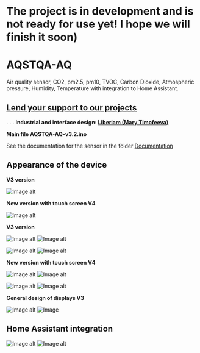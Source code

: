 # The project is in development and is not ready for use yet! I hope we will finish it soon)

# AQSTQA-AQ
Air quality sensor, CO2, pm2.5, pm10, TVOC, Carbon Dioxide, Atmospheric pressure, Humidity, Temperature with integration to Home Assistant.



## [Lend your support to our projects](https://taplink.cc/aqstqa)
.
.
.
**Industrial and interface design: [Liberiam (Mary Timofeeva)](https://www.linkedin.com/in/mary-timofeeva-184484382/)**

**Main file AQSTQA-AQ-v3.2.ino**

See the documentation for the sensor in the folder [Documentation](https://github.com/stiamon77/AQSTQA-AQ/blob/main/Documentation/Instructions.pdf)

## **Appearance of the device**

**V3 version**

![Image alt](https://github.com/stiamon77/AQSTQA-AQ/blob/main/image/v3l1sm.jpg)

**New version with touch screen V4**

![Image alt](https://github.com/stiamon77/AQSTQA-AQ/blob/main/image/v4l3sm.jpg)

**V3 version**

![Image alt](https://github.com/stiamon77/AQSTQA-AQ/blob/main/image/v3l1sm.jpg) ![Image alt](https://github.com/stiamon77/AQSTQA-AQ/blob/main/image/v3l2sm.jpg)

![Image alt](https://github.com/stiamon77/AQSTQA-AQ/blob/main/image/v3b1sm.jpg) ![Image alt](https://github.com/stiamon77/AQSTQA-AQ/blob/main/image/v3b2sm.jpg)

**New version with touch screen V4**

![Image alt](https://github.com/stiamon77/AQSTQA-AQ/blob/main/image/v4l3sm.jpg) ![Image alt](https://github.com/stiamon77/AQSTQA-AQ/blob/main/image/v4l6sm.jpg)

![Image alt](https://github.com/stiamon77/AQSTQA-AQ/blob/main/image/v4l5sm.jpg) ![Image alt](https://github.com/stiamon77/AQSTQA-AQ/blob/main/image/v4l4sm.jpg)

**General design of displays V3**

![Image alt](https://github.com/stiamon77/AQSTQA-AQ/blob/main/image/Display%20narrow.png)  ![Image](https://github.com/stiamon77/AQSTQA-AQ/blob/main/image/Display%203%20big%20another%20font.png) 

## **Home Assistant integration**

![Image alt](https://github.com/stiamon77/AQSTQA-AQ/blob/main/image/ha1sm.jpg)  ![Image alt](https://github.com/stiamon77/AQSTQA-AQ/blob/main/image/ha2sm.jpg)
